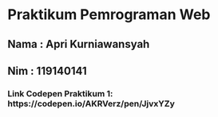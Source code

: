 <h1>Praktikum Pemrograman Web</h1>
<h2>Nama : Apri Kurniawansyah</h2>
<h2>Nim : 119140141</h2>

<h3>Link Codepen Praktikum 1: https://codepen.io/AKRVerz/pen/JjvxYZy</h3>
